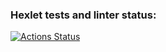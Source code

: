 ### Hexlet tests and linter status:
[![Actions Status](https://github.com/viskuzi/frontend-project-lvl1/workflows/hexlet-check/badge.svg)](https://github.com/viskuzi/frontend-project-lvl1/actions)